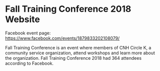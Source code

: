 # Fall Training Conference 2018 Website

Facebook event page:
https://www.facebook.com/events/1879833202108079/

Fall Training Conference is an event where members of CNH Circle K, a community service organization, attend workshops and learn more about 
the organization. Fall Training Conference 2018 had 364 attendees according to Facebook. 
